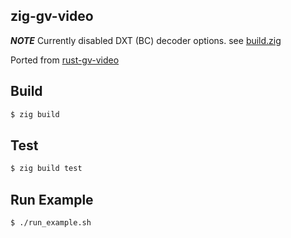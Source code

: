 ## zig-gv-video

***NOTE*** Currently disabled DXT (BC) decoder options. see [build.zig](build.zig)

Ported from [rust-gv-video](https://github.com/funatsufumiya/rust-gv-video)

## Build

```bash
$ zig build
```
## Test

```bash
$ zig build test
```

## Run Example

```bash
$ ./run_example.sh
```